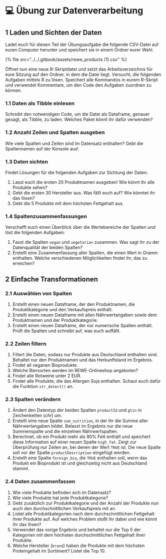 # 💻 Übung zur Datenverarbeitung

## 1 Laden und Sichten der Daten

Ladet euch für diesen Teil der Übungsaufgabe die folgende CSV-Datei auf euren Computer herunter und speichert sie in einem Ordner eurer Wahl.

{% file src="../../.gitbook/assets/rewe_products (1).csv" %}

Öffnet nun eine neue R-Skriptdatei und setzt das Arbeitsverzeichnis für eure Sitzung auf den Ordner, in dem die Datei liegt. Versucht, die folgenden Aufgaben mittels R zu lösen. Speichert alle Kommandos in eurem R-Skript und verwendet Kommentare, um den Code den Aufgaben zuordnen zu können.

### 1.1 Daten als Tibble einlesen

Schreibt den notwendigen Code, um die Datei als Dataframe, genauer gesagt, als Tibble, zu laden. Welches Paket könnt ihr dafür verwenden?

### 1.2 Anzahl Zeilen und Spalten ausgeben

Wie viele Spalten und Zeilen sind im Datensatz enthalten? Gebt die Spaltennamen auf der Konsole aus!

### 1.3 Daten sichten

Findet Lösungen für die folgenden Aufgaben zur Sichtung der Daten:

1. Lasst euch die ersten 20 Produktnamen ausgeben! Wie könnt ihr alle Produkte sehen?
2. Gebt die ersten 30 Hersteller aus. Was fällt euch auf? Wie könntet ihr das lösen?
3. Gebt die 5 Produkte mit dem höchsten Fettgehalt aus.

### 1.4 Spaltenzusammenfassungen&#x20;

Verschafft euch einen Überblick über die Wertebereiche der Spalten und löst die folgenden Aufgaben:

1. Fasst die Spalten `vegan` und `vegetarian` zusammen. Was sagt ihr zu der Datenqualität der beiden Spalten?
2. Erstellt eine Zusammenfassung aller Spalten, die einen Wert in Gramm enthalten. Welche verschiedenen Möglichkeiten findet ihr, das zu erreichen?

## 2 Einfache Transformationen

### 2.1 Auswählen von Spalten

1. Erstellt einen neuen Dataframe, der den Produktnamen, die Produktkategorie und den Verkaufspreis enthält.
2. Erstellt einen neuen Dataframe mit allen Nährwertangaben sowie dem Produktnamen und der Produktkategorie.
3. Erstellt einen neuen Dataframe, der nur numerische Spalten enthält. Prüft die Spalten und schreibt auf, was euch auffällt.

### 2.2 Zeilen filtern

1. Filtert die Daten, sodass nur Produkte aus Deutschland enthalten sind. Behaltet nur den Produktnamen und das Herkunftsland im Ergebnis.
2. Findet all veganen Bioprodukte.
3. Welche Biersorten werden im REWE-Onlineshop angeboten?
4. Findet alle Rotweine unter 2 EUR.
5. Findet alle Produkte, die das Allergen Soja enthalten. Schaut euch dafür die Funktion `str_detect()` an.

### 2.3 Spalten verändern

1. Ändert den Datentyp der beiden Spalten `productId` und `gtin` in Zeichenketten (_chr_) um.
2. Erstellt eine neue Spalte `sum_nutrition`, in der ihr die Summe aller Nährwertangaben bildet. Belasst im Ergebnis nur die neue Summenspalte und die einzelnen Nährwertspalten.
3. Berechnet, ob ein Produkt mehr als 90% Fett enthält und speichert diese Information auf einer neuen Spalte `high_fat`. Zeigt zur Überprüfung nur Zeilen an, bei denen der Wert `TRUE` ist. Die neue Spalte soll vor der Spalte `productDescription` eingefügt werden.
4. Erstellt eine Spalte `foreign_bio`, die `TRUE` enthalten soll, wenn das Produkt ein Bioprodukt ist und gleichzeitig nicht aus Deutschland stammt.

### 2.4 Daten zusammenfassen

1. Wie viele Produkte befinden sich im Datensatz?
2. Wie viele Produkte hat jede Produktkategorie?
3. Gebt zusätzlich zur Produktkategorie und der Anzahl der Produkte nun auch den durchschnittlichen Verkaufspreis mit an.
4. Listet alle Produktkategorien nach dem durchschnittlichen Fettgehalt ihrer Produkte auf. Auf welches Problem stoßt ihr dabei und wie könnt ihr das lösen?
5. Verwendet das vorige Ergebnis und behaltet nur die Top 5 der Kategorien mit dem höchsten durchschnittlichen Fettgehalt ihrer Produkte.
6. Welche Hersteller (`brand`) haben die Produkte mit dem höchsten Proteingehalt im Sortiment? Listet die Top 10.

